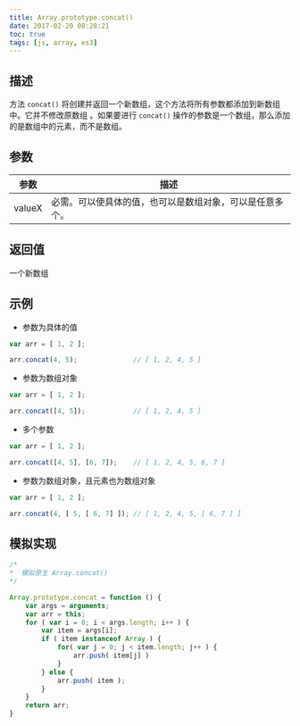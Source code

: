```yaml
---
title: Array.prototype.concat()
date: 2017-02-20 00:28:21
toc: true
tags: [js, array, es3]
---
```


## 描述

方法 `concat()` 将创建并返回一个新数组，这个方法将所有参数都添加到新数组中。它并不修改原数组 。如果要进行 `concat()` 操作的参数是一个数组，那么添加的是数组中的元素，而不是数组。

## 参数

参数 | 描述
--- | ---
valueX | 必需。可以使具体的值，也可以是数组对象，可以是任意多个。 

## 返回值

一个新数组

## 示例

+ 参数为具体的值

```js
var arr = [ 1, 2 ];

arr.concat(4, 5);              // [ 1, 2, 4, 5 ]
```

+ 参数为数组对象

```js
var arr = [ 1, 2 ];

arr.concat([4, 5]);            // [ 1, 2, 4, 5 ]
```

+ 多个参数

```js
var arr = [ 1, 2 ];

arr.concat([4, 5], [6, 7]);    // [ 1, 2, 4, 5, 6, 7 ]
```

+ 参数为数组对象，且元素也为数组对象

```js
var arr = [ 1, 2 ];

arr.concat(4, [ 5, [ 6, 7] ]); // [ 1, 2, 4, 5, [ 6, 7 ] ]
```

## 模拟实现

```js
/*
*  模拟原生 Array.concat()
*/

Array.prototype.concat = function () {
    var args = arguments;
    var arr = this;
    for ( var i = 0; i < args.length; i++ ) {
        var item = args[i];
        if ( item instanceof Array ) {
            for( var j = 0; j < item.length; j++ ) {
                arr.push( item[j] )
            }
        } else {
            arr.push( item );
        }
    }
    return arr;
}
```
